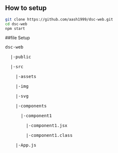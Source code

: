 
## How to setup
```sh
git clone https://github.com/aash1999/dsc-web.git
cd dsc-web
npm start
```

##file Setup
<pre>
dsc-web <br />
  |-public<br />
  |-src<br />
    |-assets<br />
    |-img<br />
    |-svg<br />
    |-components<br />
      |-component1<br />
        |-component1.jsx<br />
        |-component1.class<br />
    |-App.js<br />
